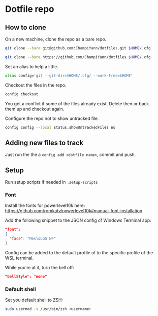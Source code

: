 # Dotfile repo

## How to clone
On a new machine, clone the repo as a bare repo.
```sh
git clone --bare git@github.com:ChampiYann/dotfiles.git $HOME/.cfg
```
```sh
git clone --bare https://github.com/ChampiYann/dotfiles $HOME/.cfg
```

Set an alias to help a little.
```sh
alias config='git --git-dir=$HOME/.cfg/ --work-tree=$HOME'
```

Checkout the files in the repo.
```sh
config checkout
```

You get a conflict if some of the files already exist. Delete then or back them up and checkout again.

Configure the repo not to show untracked file.
```sh
config config --local status.showUntrackedFiles no
```

## Adding new files to track
Just run the the a `config add <dotfile name>`, commit and push.

## Setup
Run setup scripts if needed in `.setup-scripts`

### Font
Install the fonts for powerlevel10k here: https://github.com/romkatv/powerlevel10k#manual-font-installation

Add the following snippet to the JSON config of Windows Terminal app:
```json
"font":
{
  "face": "MesloLGS NF"
}
```
Config can be added to the default profile of to the specific profile of the WSL terminal.

While you're at it, turn the bell off:
```json
"bellStyle": "none"
```

### Default shell
Set you default shell to ZSH:
```sh
sudo usermod -s /usr/bin/zsh <username>
```
